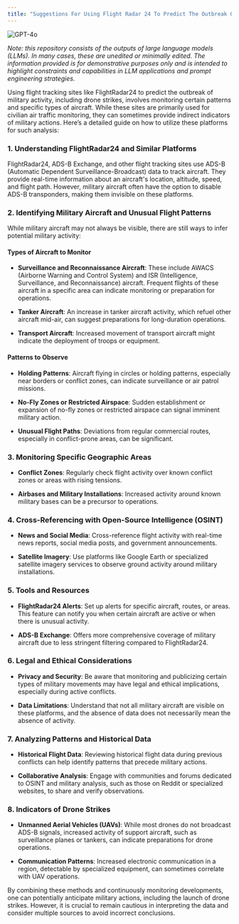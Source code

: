 ```yaml
---
title: "Suggestions For Using Flight Radar 24 To Predict The Outbreak Of Conflict"
---
```

![GPT-4o](https://img.shields.io/badge/GPT--4o-3333FF?style=for-the-badge&logo=openai&logoColor=white)



*Note: this repository consists of the outputs of large language models (LLMs). In many cases, these are unedited or minimally edited. The information provided is for demonstrative purposes only and is intended to highlight constraints and capabilities in LLM applications and prompt engineering strategies.*


Using flight tracking sites like FlightRadar24 to predict the outbreak of military activity, including drone strikes, involves monitoring certain patterns and specific types of aircraft. While these sites are primarily used for civilian air traffic monitoring, they can sometimes provide indirect indicators of military actions. Here’s a detailed guide on how to utilize these platforms for such analysis:

### 1\. **Understanding FlightRadar24 and Similar Platforms**

FlightRadar24, ADS-B Exchange, and other flight tracking sites use ADS-B (Automatic Dependent Surveillance-Broadcast) data to track aircraft. They provide real-time information about an aircraft's location, altitude, speed, and flight path. However, military aircraft often have the option to disable ADS-B transponders, making them invisible on these platforms.

### 2\. **Identifying Military Aircraft and Unusual Flight Patterns**

While military aircraft may not always be visible, there are still ways to infer potential military activity:

#### **Types of Aircraft to Monitor**

*   **Surveillance and Reconnaissance Aircraft**: These include AWACS (Airborne Warning and Control System) and ISR (Intelligence, Surveillance, and Reconnaissance) aircraft. Frequent flights of these aircraft in a specific area can indicate monitoring or preparation for operations.
    
*   **Tanker Aircraft**: An increase in tanker aircraft activity, which refuel other aircraft mid-air, can suggest preparations for long-duration operations.
    
*   **Transport Aircraft**: Increased movement of transport aircraft might indicate the deployment of troops or equipment.
    

#### **Patterns to Observe**

*   **Holding Patterns**: Aircraft flying in circles or holding patterns, especially near borders or conflict zones, can indicate surveillance or air patrol missions.
    
*   **No-Fly Zones or Restricted Airspace**: Sudden establishment or expansion of no-fly zones or restricted airspace can signal imminent military action.
    
*   **Unusual Flight Paths**: Deviations from regular commercial routes, especially in conflict-prone areas, can be significant.
    

### 3\. **Monitoring Specific Geographic Areas**

*   **Conflict Zones**: Regularly check flight activity over known conflict zones or areas with rising tensions.
    
*   **Airbases and Military Installations**: Increased activity around known military bases can be a precursor to operations.
    

### 4\. **Cross-Referencing with Open-Source Intelligence (OSINT)**

*   **News and Social Media**: Cross-reference flight activity with real-time news reports, social media posts, and government announcements.
    
*   **Satellite Imagery**: Use platforms like Google Earth or specialized satellite imagery services to observe ground activity around military installations.
    

### 5\. **Tools and Resources**

*   **FlightRadar24 Alerts**: Set up alerts for specific aircraft, routes, or areas. This feature can notify you when certain aircraft are active or when there is unusual activity.
    
*   **ADS-B Exchange**: Offers more comprehensive coverage of military aircraft due to less stringent filtering compared to FlightRadar24.
    

### 6\. **Legal and Ethical Considerations**

*   **Privacy and Security**: Be aware that monitoring and publicizing certain types of military movements may have legal and ethical implications, especially during active conflicts.
    
*   **Data Limitations**: Understand that not all military aircraft are visible on these platforms, and the absence of data does not necessarily mean the absence of activity.
    

### 7\. **Analyzing Patterns and Historical Data**

*   **Historical Flight Data**: Reviewing historical flight data during previous conflicts can help identify patterns that precede military actions.
    
*   **Collaborative Analysis**: Engage with communities and forums dedicated to OSINT and military analysis, such as those on Reddit or specialized websites, to share and verify observations.
    

### 8\. **Indicators of Drone Strikes**

*   **Unmanned Aerial Vehicles (UAVs)**: While most drones do not broadcast ADS-B signals, increased activity of support aircraft, such as surveillance planes or tankers, can indicate preparations for drone operations.
    
*   **Communication Patterns**: Increased electronic communication in a region, detectable by specialized equipment, can sometimes correlate with UAV operations.
    

By combining these methods and continuously monitoring developments, one can potentially anticipate military actions, including the launch of drone strikes. However, it is crucial to remain cautious in interpreting the data and consider multiple sources to avoid incorrect conclusions.